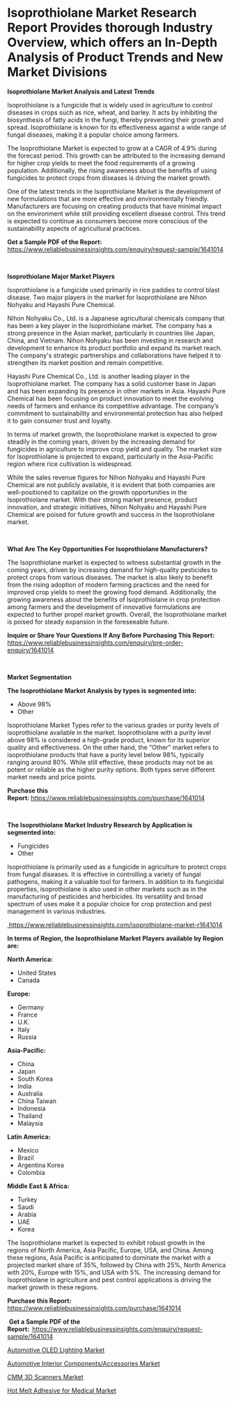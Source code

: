 <p><h1>Isoprothiolane Market Research Report Provides thorough Industry Overview, which offers an In-Depth Analysis of Product Trends and New Market Divisions</h1></p><p><strong>Isoprothiolane Market Analysis and Latest Trends</strong></p>
<p><p>Isoprothiolane is a fungicide that is widely used in agriculture to control diseases in crops such as rice, wheat, and barley. It acts by inhibiting the biosynthesis of fatty acids in the fungi, thereby preventing their growth and spread. Isoprothiolane is known for its effectiveness against a wide range of fungal diseases, making it a popular choice among farmers.</p><p>The Isoprothiolane Market is expected to grow at a CAGR of 4.9% during the forecast period. This growth can be attributed to the increasing demand for higher crop yields to meet the food requirements of a growing population. Additionally, the rising awareness about the benefits of using fungicides to protect crops from diseases is driving the market growth.</p><p>One of the latest trends in the Isoprothiolane Market is the development of new formulations that are more effective and environmentally friendly. Manufacturers are focusing on creating products that have minimal impact on the environment while still providing excellent disease control. This trend is expected to continue as consumers become more conscious of the sustainability aspects of agricultural practices.</p></p>
<p><strong>Get a Sample PDF of the Report:&nbsp;</strong> <a href="https://www.reliablebusinessinsights.com/enquiry/request-sample/1641014">https://www.reliablebusinessinsights.com/enquiry/request-sample/1641014</a></p>
<p>&nbsp;</p>
<p><strong>Isoprothiolane Major Market Players</strong></p>
<p><p>Isoprothiolane is a fungicide used primarily in rice paddies to control blast disease. Two major players in the market for Isoprothiolane are Nihon Nohyaku and Hayashi Pure Chemical.</p><p>Nihon Nohyaku Co., Ltd. is a Japanese agricultural chemicals company that has been a key player in the Isoprothiolane market. The company has a strong presence in the Asian market, particularly in countries like Japan, China, and Vietnam. Nihon Nohyaku has been investing in research and development to enhance its product portfolio and expand its market reach. The company's strategic partnerships and collaborations have helped it to strengthen its market position and remain competitive.</p><p>Hayashi Pure Chemical Co., Ltd. is another leading player in the Isoprothiolane market. The company has a solid customer base in Japan and has been expanding its presence in other markets in Asia. Hayashi Pure Chemical has been focusing on product innovation to meet the evolving needs of farmers and enhance its competitive advantage. The company’s commitment to sustainability and environmental protection has also helped it to gain consumer trust and loyalty.</p><p>In terms of market growth, the Isoprothiolane market is expected to grow steadily in the coming years, driven by the increasing demand for fungicides in agriculture to improve crop yield and quality. The market size for Isoprothiolane is projected to expand, particularly in the Asia-Pacific region where rice cultivation is widespread.</p><p>While the sales revenue figures for Nihon Nohyaku and Hayashi Pure Chemical are not publicly available, it is evident that both companies are well-positioned to capitalize on the growth opportunities in the Isoprothiolane market. With their strong market presence, product innovation, and strategic initiatives, Nihon Nohyaku and Hayashi Pure Chemical are poised for future growth and success in the Isoprothiolane market.</p></p>
<p>&nbsp;</p>
<p><strong>What Are The Key Opportunities For Isoprothiolane Manufacturers?</strong></p>
<p><p>The Isoprothiolane market is expected to witness substantial growth in the coming years, driven by increasing demand for high-quality pesticides to protect crops from various diseases. The market is also likely to benefit from the rising adoption of modern farming practices and the need for improved crop yields to meet the growing food demand. Additionally, the growing awareness about the benefits of Isoprothiolane in crop protection among farmers and the development of innovative formulations are expected to further propel market growth. Overall, the Isoprothiolane market is poised for steady expansion in the foreseeable future.</p></p>
<p><strong>Inquire or Share Your Questions If Any Before Purchasing This Report:</strong> <a href="https://www.reliablebusinessinsights.com/enquiry/pre-order-enquiry/1641014">https://www.reliablebusinessinsights.com/enquiry/pre-order-enquiry/1641014</a></p>
<p>&nbsp;</p>
<p><strong>Market Segmentation</strong></p>
<p><strong>The Isoprothiolane Market Analysis by types is segmented into:</strong></p>
<p><ul><li>Above 98%</li><li>Other</li></ul></p>
<p><p>Isoprothiolane Market Types refer to the various grades or purity levels of isoprothiolane available in the market. Isoprothiolane with a purity level above 98% is considered a high-grade product, known for its superior quality and effectiveness. On the other hand, the "Other" market refers to isoprothiolane products that have a purity level below 98%, typically ranging around 80%. While still effective, these products may not be as potent or reliable as the higher purity options. Both types serve different market needs and price points.</p></p>
<p><strong>Purchase this Report:&nbsp;</strong><a href="https://www.reliablebusinessinsights.com/purchase/1641014">https://www.reliablebusinessinsights.com/purchase/1641014</a></p>
<p>&nbsp;</p>
<p><strong>The Isoprothiolane Market Industry Research by Application is segmented into:</strong></p>
<p><ul><li>Fungicides</li><li>Other</li></ul></p>
<p><p>Isoprothiolane is primarily used as a fungicide in agriculture to protect crops from fungal diseases. It is effective in controlling a variety of fungal pathogens, making it a valuable tool for farmers. In addition to its fungicidal properties, isoprothiolane is also used in other markets such as in the manufacturing of pesticides and herbicides. Its versatility and broad spectrum of uses make it a popular choice for crop protection and pest management in various industries.</p></p>
<p><a href="https://www.reliablebusinessinsights.com/isoprothiolane-market-r1641014">&nbsp;https://www.reliablebusinessinsights.com/isoprothiolane-market-r1641014</a></p>
<p><strong>In terms of Region, the Isoprothiolane Market Players available by Region are:</strong></p>
<p>
    <p> <strong> North America: </strong>
        <ul>
            <li>United States</li>
            <li>Canada</li>
        </ul>
        </p> 
    <p> <strong> Europe: </strong>
        <ul>
            <li>Germany</li>
            <li>France</li>
            <li>U.K.</li>
            <li>Italy</li>
            <li>Russia</li>
        </ul>
        </p> 
    <p> <strong> Asia-Pacific: </strong>
        <ul>
            <li>China</li>
            <li>Japan</li>
            <li>South Korea</li>
            <li>India</li>
            <li>Australia</li>
            <li>China Taiwan</li>
            <li>Indonesia</li>
            <li>Thailand</li>
            <li>Malaysia</li>
        </ul>
        </p> 
    <p> <strong> Latin America: </strong>
        <ul>
            <li>Mexico</li>
            <li>Brazil</li>
            <li>Argentina Korea</li>
            <li>Colombia</li>
        </ul>
        </p> 
    <p> <strong> Middle East & Africa: </strong>
        <ul>
            <li>Turkey</li>
            <li>Saudi</li>
            <li>Arabia</li>
            <li>UAE</li>
            <li>Korea</li>
        </ul>
    </p>
    </p>
<p><p>The Isoprothiolane market is expected to exhibit robust growth in the regions of North America, Asia Pacific, Europe, USA, and China. Among these regions, Asia Pacific is anticipated to dominate the market with a projected market share of 35%, followed by China with 25%, North America with 20%, Europe with 15%, and USA with 5%. The increasing demand for Isoprothiolane in agriculture and pest control applications is driving the market growth in these regions.</p></p>
<p><strong>Purchase this Report: </strong><a href="https://www.reliablebusinessinsights.com/purchase/1641014">https://www.reliablebusinessinsights.com/purchase/1641014</a></p>
<p>&nbsp;<strong>Get a Sample PDF of the Report:&nbsp;&nbsp;</strong><a href="https://www.reliablebusinessinsights.com/enquiry/request-sample/1641014">https://www.reliablebusinessinsights.com/enquiry/request-sample/1641014</a></p>
<p><strong></strong></p>
<p><p><a href="https://medium.com/@richard.james09789/automotive-oled-lighting-market-industry-trends-and-forecast-for-period-from-2024-to-2031-bc1921229ac5">Automotive OLED Lighting Market</a></p><p><a href="https://medium.com/@alexander.bell98078/automotive-interior-components-accessories-market-size-by-type-central-console-cockpit-module-dome-5e941f78009e">Automotive Interior Components/Accessories Market</a></p><p><a href="https://github.com/YashRP12/Market-Research-Report-List-5/blob/main/cmm-3d-scanners-market.md">CMM 3D Scanners Market</a></p><p><a href="https://github.com/khayangel/Market-Research-Report-List-4/blob/main/hot-melt-adhesive-for-medical-market.md">Hot Melt Adhesive for Medical Market</a></p></p>